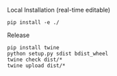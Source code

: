 Local Installation (real-time editable)
```
pip install -e ./
```

Release
```
pip install twine
python setup.py sdist bdist_wheel
twine check dist/*
twine upload dist/*

```